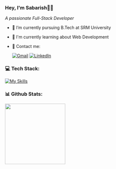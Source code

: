 <h3 align="left">Hey, I'm Sabarish👋🏻</h3>
<p align="left"><i>A passionate Full-Stack Developer</i></p>

-  📖 I’m currently pursuing B.Tech at SRM University
-  🔭 I'm currently learning about Web Development
-  📩 Contact me:
  
    [![Gmail](https://skillicons.dev/icons?i=gmail)](mailto:vbsabarishsriram@gmail.com)  [![LinkedIn](https://skillicons.dev/icons?i=linkedin)](https://www.linkedin.com/in/sabarish-sriram/)
### 💻 Tech Stack: 
[![My Skills](https://skillicons.dev/icons?i=nextjs,react,vue,vite,js,ts,tailwindcss,bootstrap,nodejs,express,postgres,mongodb,supabase,firebase,mysql,html,css,git,github,c,cpp,java,postman,vercel,netlify,figma,vscode&perline=8)](https://skillicons.dev)
### 📊 Github Stats: 

<a href="https://github.com/anuraghazra/github-readme-stats">
     <img height=200 align="center" src="https://github-readme-stats.vercel.app/api/top-langs?username=sabarishsriram&layout=compact&langs_count=8&card_width=320&theme=radical" />
</a>
